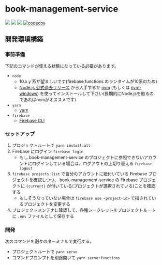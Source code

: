 # book-management-service

![](https://github.com/es-dev-camp/books-management-service/workflows/deploy/badge.svg) ![](https://github.com/es-dev-camp/books-management-service/workflows/nightly/badge.svg) ![](https://github.com/es-dev-camp/books-management-service/workflows/build/badge.svg) [![codecov](https://codecov.io/gh/es-dev-camp/books-management-service/branch/master/graph/badge.svg)](https://codecov.io/gh/es-dev-camp/books-management-service)

## 開発環境構築

### 事前準備

下記のコマンドが使える状態になっている必要があります。

* `node`
    * 10.x.y 系が望ましいです(firebase functions のランタイムが10系のため)
    * [Node.js 公式過去リリース](https://nodejs.org/dist/latest-v10.x/) から入手するか [nvm](https://github.com/nvm-sh/nvm) (もしくは [nvm-windows](https://github.com/coreybutler/nvm-windows)) を使ってインストールして下さい(長期的にNode.jsを触るのであればnvmがオススメです)
* `yarn`
    * [yarn](https://legacy.yarnpkg.com/lang/ja/)
* `firebase`
    * [Firebase CLI](https://firebase.google.com/docs/cli?hl=ja)

### セットアップ

1. プロジェクトルートで `yarn install:all`
1. Firebase にログイン `firebase login`
    * もし book-management-service のプロジェクトに参照できないアカウントにログインしている場合は、ログアウトの上切り替える `firebase logout`
1. `firebase projects:list` で自分のアカウントに紐付いている Firebase プロジェクトを確認しつつ、 book-management-service の Firebase プロジェクトに `(current)` が付いている(プロジェクトが選択されている)ことを確認する
    * もしそうなっていない場合は `firebase use <project-id>` で指されているプロジェクトを変更する
1. プロジェクトメンテナに確認して、各種シークレットをプロジェクトルートに `.env` ファイルとして保存する

### 開発

次のコマンドを別々のターミナルで実行する。

* プロジェクトルートで `yarn serve`
* コマンドプロンプトを別途開いて `yarn serve:functions`
